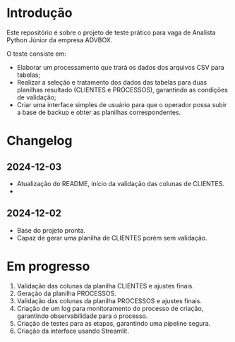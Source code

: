 # Introdução

Este repositório é sobre o projeto de teste prático para vaga de Analista Python Júnior da empresa ADVBOX.

O teste consiste em:
- Elaborar um processamento que trará os dados dos arquivos CSV para tabelas;
- Realizar a seleção e tratamento dos dados das tabelas para duas planilhas resultado (CLIENTES e PROCESSOS), garantindo as condições de validação;
- Criar uma interface simples de usuário para que o operador possa subir a base de backup e obter as planilhas correspondentes.


# Changelog

## **2024-12-03**
- Atualização do README, início da validação das colunas de CLIENTES.
-    

## **2024-12-02**
- Base do projeto pronta.
- Capaz de gerar uma planilha de CLIENTES porém sem validação.


# Em progresso

1. Validação das colunas da planilha CLIENTES e ajustes finais.
2. Geração da planilha PROCESSOS.
3. Validação das colunas da planilha PROCESSOS e ajustes finais.
4. Criação de um log para monitoramento do processo de criação, garantindo observabilidade para o processo.
5. Criação de testes para as etapas, garantindo uma pipeline segura.
6. Criação da interface usando Streamlit.

